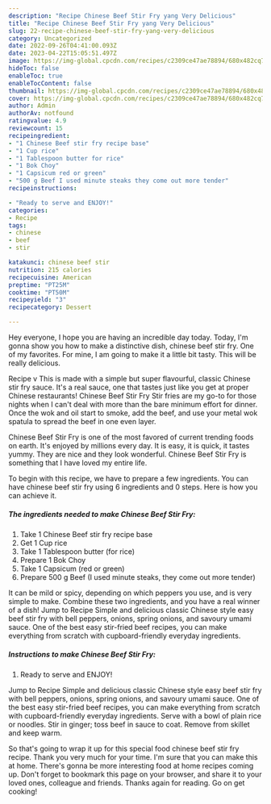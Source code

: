 ```yaml
---
description: "Recipe Chinese Beef Stir Fry yang Very Delicious"
title: "Recipe Chinese Beef Stir Fry yang Very Delicious"
slug: 22-recipe-chinese-beef-stir-fry-yang-very-delicious
category: Uncategorized
date: 2022-09-26T04:41:00.093Z
date: 2023-04-22T15:05:51.497Z
image: https://img-global.cpcdn.com/recipes/c2309ce47ae78894/680x482cq70/chinese-beef-stir-fry-recipe-main-photo.jpg
hideToc: false
enableToc: true
enableTocContent: false
thumbnail: https://img-global.cpcdn.com/recipes/c2309ce47ae78894/680x482cq70/chinese-beef-stir-fry-recipe-main-photo.jpg
cover: https://img-global.cpcdn.com/recipes/c2309ce47ae78894/680x482cq70/chinese-beef-stir-fry-recipe-main-photo.jpg
author: Admin
authorAv: notfound
ratingvalue: 4.9
reviewcount: 15
recipeingredient:
- "1 Chinese Beef stir fry recipe base"
- "1 Cup rice"
- "1 Tablespoon butter for rice"
- "1 Bok Choy"
- "1 Capsicum red or green"
- "500 g Beef I used minute steaks they come out more tender"
recipeinstructions:

- "Ready to serve and ENJOY!"
categories:
- Recipe
tags:
- chinese
- beef
- stir

katakunci: chinese beef stir 
nutrition: 215 calories
recipecuisine: American
preptime: "PT25M"
cooktime: "PT50M"
recipeyield: "3"
recipecategory: Dessert

---
```



Hey everyone, I hope you are having an incredible day today. Today, I'm gonna show you how to make a distinctive dish, chinese beef stir fry. One of my favorites. For mine, I am going to make it a little bit tasty. This will be really delicious.

Recipe v This is made with a simple but super flavourful, classic Chinese stir fry sauce. It&#39;s a real sauce, one that tastes just like you get at proper Chinese restaurants! Chinese Beef Stir Fry Stir fries are my go-to for those nights when I can&#39;t deal with more than the bare minimum effort for dinner. Once the wok and oil start to smoke, add the beef, and use your metal wok spatula to spread the beef in one even layer.

Chinese Beef Stir Fry is one of the most favored of current trending foods on earth. It's enjoyed by millions every day. It is easy, it is quick, it tastes yummy. They are nice and they look wonderful. Chinese Beef Stir Fry is something that I have loved my entire life.


To begin with this recipe, we have to prepare a few ingredients. You can have chinese beef stir fry using 6 ingredients and 0 steps. Here is how you can achieve it.

<!--inarticleads1-->

##### The ingredients needed to make Chinese Beef Stir Fry:

1. Take 1 Chinese Beef stir fry recipe base
1. Get 1 Cup rice
1. Take 1 Tablespoon butter (for rice)
1. Prepare 1 Bok Choy
1. Take 1 Capsicum (red or green)
1. Prepare 500 g Beef (I used minute steaks, they come out more tender)


It can be mild or spicy, depending on which peppers you use, and is very simple to make. Combine these two ingredients, and you have a real winner of a dish! Jump to Recipe Simple and delicious classic Chinese style easy beef stir fry with bell peppers, onions, spring onions, and savoury umami sauce. One of the best easy stir-fried beef recipes, you can make everything from scratch with cupboard-friendly everyday ingredients. 

<!--inarticleads2-->

##### Instructions to make Chinese Beef Stir Fry:


1. Ready to serve and ENJOY!

Jump to Recipe Simple and delicious classic Chinese style easy beef stir fry with bell peppers, onions, spring onions, and savoury umami sauce. One of the best easy stir-fried beef recipes, you can make everything from scratch with cupboard-friendly everyday ingredients. Serve with a bowl of plain rice or noodles. Stir in ginger; toss beef in sauce to coat. Remove from skillet and keep warm. 

So that's going to wrap it up for this special food chinese beef stir fry recipe. Thank you very much for your time. I'm sure that you can make this at home. There's gonna be more interesting food at home recipes coming up. Don't forget to bookmark this page on your browser, and share it to your loved ones, colleague and friends. Thanks again for reading. Go on get cooking!
